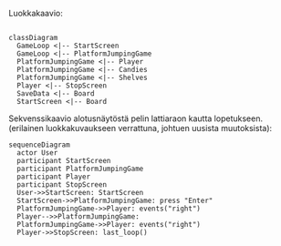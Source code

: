 Luokkakaavio:

```mermaid

classDiagram
  GameLoop <|-- StartScreen
  GameLoop <|-- PlatformJumpingGame
  PlatformJumpingGame <|-- Player
  PlatformJumpingGame <|-- Candies
  PlatformJumpingGame <|-- Shelves
  Player <|-- StopScreen
  SaveData <|-- Board
  StartScreen <|-- Board  
```


Sekvenssikaavio alotusnäytöstä pelin lattiaraon kautta lopetukseen. (erilainen luokkakuvaukseen verrattuna, johtuen uusista muutoksista):

```mermaid
sequenceDiagram
  actor User
  participant StartScreen
  participant PlatformJumpingGame
  participant Player
  participant StopScreen
  User->>StartScreen: StartScreen
  StartScreen->>PlatformJumpingGame: press "Enter"
  PlatformJumpingGame->>Player: events("right")
  Player-->>PlatformJumpingGame: 
  PlatformJumpingGame->>Player: events("right")
  Player->>StopScreen: last_loop()
   
```
 
